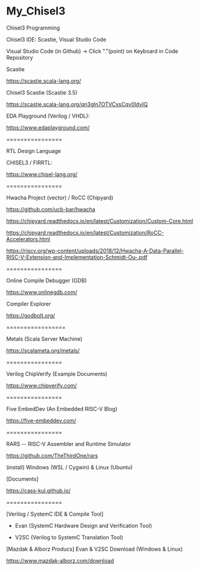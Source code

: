 # My_Chisel3
Chisel3 Programming

Chisel3 IDE: Scastie, Visual Studio Code

Visual Studio Code (in Github) -> Click "."(point) on Keyboard in Code Repository

Scastie

https://scastie.scala-lang.org/

Chisel3 Scastie (Scastie 3.5)

https://scastie.scala-lang.org/qn3gln7OTVCxsCqv0ldyIQ

EDA Playground (Verilog / VHDL):

https://www.edaplayground.com/

================

RTL Design Language

CHISEL3 / FIRRTL: 

https://www.chisel-lang.org/

================


Hwacha Project (vector) / RoCC (Chipyard)

https://github.com/ucb-bar/hwacha

https://chipyard.readthedocs.io/en/latest/Customization/Custom-Core.html

https://chipyard.readthedocs.io/en/latest/Customization/RoCC-Accelerators.html

https://riscv.org/wp-content/uploads/2018/12/Hwacha-A-Data-Parallel-RISC-V-Extension-and-Implementation-Schmidt-Ou-.pdf

================

Online Compile Debugger (GDB)

https://www.onlinegdb.com/

Compiler Explorer

https://godbolt.org/

=================

Metals (Scala Server Machine) 

https://scalameta.org/metals/

================

Verilog ChipVerify (Example Documents)

https://www.chipverify.com/

================

Five EmbedDev (An Embedded RISC-V Blog)

https://five-embeddev.com/

================

RARS -- RISC-V Assembler and Runtime Simulator

https://github.com/TheThirdOne/rars


(install) Windows (WSL / Cygwin) & Linux (Ubuntu)

[Documents]

https://cass-kul.github.io/

================

[Verilog / SystemC IDE & Compile Tool]

- Evan (SystemC Hardware Design and Verification Tool)

- V2SC (Verilog to SystemC Translation Tool)

[Mazdak & Alborz Producs] Evan & V2SC Download (Windows & Linux)

https://www.mazdak-alborz.com/download



